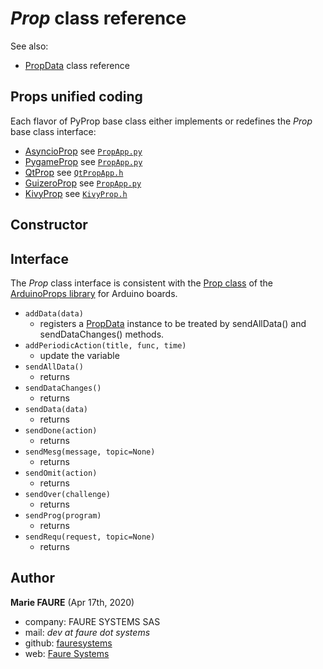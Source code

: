 # *Prop* class reference
See also:
* <a href="PropData.md" target="_blank">PropData</a> class reference

## Props unified coding
Each flavor of PyProp base class either implements or redefines the *Prop* base class interface:
* [AsyncioProp](#asyncio-framework-asyncioprop) see <a href="../core/PropApp.py" target="_blank">`PropApp.py`</a>
* [PygameProp](#asyncio-framework-asyncioprop) see <a href="../core/PropApp.py" target="_blank">`PropApp.py`</a>
* [QtProp](#pyqt5-framework) see <a href="../core/QtPropApp.py" target="_blank">`QtPropApp.h`</a>
* [GuizeroProp](#guizero-tkinter-gui-framework-guizeroprop) see <a href="../core/PropApp.py" target="_blank">`PropApp.py`</a>
* [KivyProp](#kivy-framework-kivyprop) see <a href="../core/KivyProp.py" target="_blank">`KivyProp.h`</a>


## Constructor


## Interface
The *Prop* class interface is consistent with the <a href="https://github.com/xcape-io/ArduinoProps/blob/master/help/Prop.md" target="_blank">Prop class</a> of the <a href="https://github.com/xcape-io/ArduinoProps#arduinoprops-library" target="_blank">ArduinoProps library</a> for Arduino boards.

* `addData(data)`
    -  registers a [PropData](PropData.md) instance to be treated by sendAllData() and sendDataChanges() methods.
* `addPeriodicAction(title, func, time)`
    - update the variable
* `sendAllData()`
    - returns 
* `sendDataChanges()`
    - returns 
* `sendData(data)`
    - returns 
* `sendDone(action)`
    - returns 
* `sendMesg(message, topic=None)`
    - returns 
* `sendOmit(action)`
    - returns 
* `sendOver(challenge)`
    - returns 
* `sendProg(program)`
    - returns 
* `sendRequ(request, topic=None)`
    - returns 



## Author

**Marie FAURE** (Apr 17th, 2020)
* company: FAURE SYSTEMS SAS
* mail: *dev at faure dot systems*
* github: <a href="https://github.com/fauresystems?tab=repositories" target="_blank">fauresystems</a>
* web: <a href="https://faure.systems/" target="_blank">Faure Systems</a>